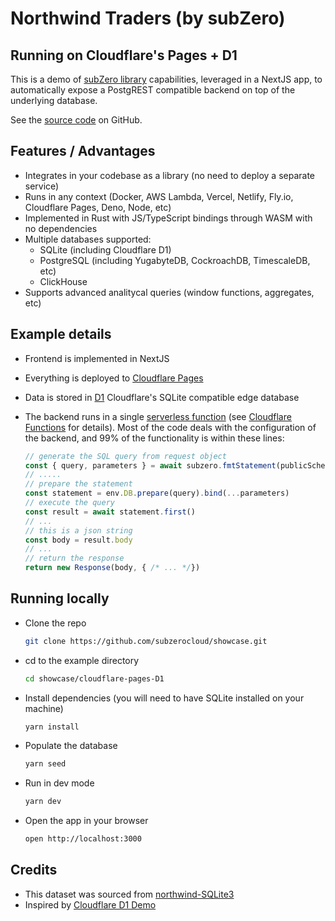 # Northwind Traders (by subZero)
## Running on Cloudflare&apos;s Pages + D1
This is a demo of [subZero library](https://www.npmjs.com/package/subzerocloud) capabilities, leveraged in a NextJS app, to automatically expose a PostgREST compatible backend on top of the underlying database. 

See the [source code](https://github.com/subzerocloud/showcase/tree/main/cloudflare-pages-D1) on GitHub.



## Features / Advantages
- Integrates in your codebase as a library (no need to deploy a separate service) 
- Runs in any context (Docker, AWS Lambda, Vercel, Netlify, Fly.io, Cloudflare Pages, Deno, Node, etc)
- Implemented in Rust with JS/TypeScript bindings through WASM with no dependencies
- Multiple databases supported:
    - SQLite (including Cloudflare D1)
    - PostgreSQL (including YugabyteDB, CockroachDB, TimescaleDB, etc)
    - ClickHouse
- Supports advanced analitycal queries (window functions, aggregates, etc)

## Example details
- Frontend is implemented in NextJS
- Everything is deployed to [Cloudflare Pages](https://pages.cloudflare.com/)
- Data is stored in [D1](https://blog.cloudflare.com/introducing-d1) Cloudflare's SQLite compatible edge database
 
- The backend runs in a single [serverless function](https://github.com/subzerocloud/showcase/blob/main/cloudflare-pages-D1/functions/api/%5B%5Bpath%5D%5D.ts) (see [Cloudflare Functions](https://developers.cloudflare.com/pages/platform/functions/) for details). 
    Most of the code deals with the configuration of the backend, and 99% of the functionality is within these lines:
    ```typescript
    // generate the SQL query from request object
    const { query, parameters } = await subzero.fmtStatement(publicSchema, `${urlPrefix}/`, role, req, queryEnv)
    // .....
    // prepare the statement
    const statement = env.DB.prepare(query).bind(...parameters)
    // execute the query
    const result = await statement.first()
    // ...
    // this is a json string
    const body = result.body
    // ...
    // return the response
    return new Response(body, { /* ... */})
    ```

## Running locally
- Clone the repo
    ```bash
    git clone https://github.com/subzerocloud/showcase.git
    ```
 - cd to the example directory
    ```bash
    cd showcase/cloudflare-pages-D1
    ```
- Install dependencies (you will need to have SQLite installed on your machine)
    ```bash
    yarn install
    ```
- Populate the database
    ```bash
    yarn seed
    ```
- Run in dev mode
    ```bash
    yarn dev
    ```
- Open the app in your browser
    ```bash
    open http://localhost:3000
    ```


## Credits
- This dataset was sourced from [northwind-SQLite3](https://github.com/jpwhite3/northwind-SQLite3)
- Inspired by [Cloudflare D1 Demo](https://northwind.d1sql.com/)
